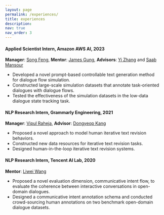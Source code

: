 ```yaml
---
layout: page
permalink: /experiences/
title: experiences
description: 
nav: true
nav_order: 3
---
```


#### Applied Scientist Intern, Amazon AWS AI, 2023
**Manager**: [Song Feng](https://songfeng.github.io/), **Mentor**: [James Gung](https://jgung.github.io/about/), **Advisors**: [Yi Zhang](https://www.amazon.science/author/yi-zhang) and [Saab Mansour](https://www.amazon.science/author/saab-mansour)
<ul>
	<li>Developed a novel prompt-based controllable text generation method for dialogue flow simulation.</li>
	<li>Constructed large-scale simulation datasets that annotate task-oriented dialogues with dialogue flows.</li>
	<li>Tested the effectiveness of the simulation datasets in the low-data dialogue state tracking task.</li>
</ul>

#### NLP Research Intern, Grammarly Engineering, 2021
**Manager**: [Vipul Raheja](https://www.linkedin.com/in/vipulraheja), **Advisor**: [Dongyeop Kang](https://dykang.github.io/)
<ul>
	<li>Proposed a novel approach to model human iterative text revision behaviors.</li>
	<li>Constructed new data resources for iterative text revision tasks.</li>
	<li>Designed human-in-the-loop iterative text revision systems.</li>
</ul>


#### NLP Research Intern, Tencent AI Lab, 2020
**Mentor**: [Liwei Wang](https://lwwangcse.github.io/)
<ul>
	<li>Proposed a novel evaluation dimension, communicative intent flow, to evaluate the coherence between interactive conversations in open-domain dialogues.</li>
	<li>Designed a communicative intent annotation schema and conducted crowd-sourcing human annotations on two benchmark open-domain dialogue datasets.</li>
</ul>